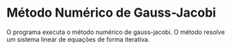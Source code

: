 # Método Numérico de Gauss-Jacobi

O programa executa o método numérico de gauss-jacobi. O método resolve um sistema linear de equações de forma iterativa.
